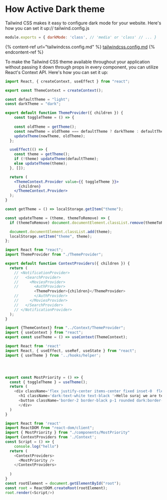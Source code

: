 # How Active Dark theme

Tailwind CSS makes it easy to configure dark mode for your website. Here's how you can set it up:// tailwind.config.js



```javascript
module.exports = { darkMode: 'class', // 'media' or 'class' // ... }
```



{% content-ref url="tailwindcss.config.md" %}
[tailwindcss.config.md](tailwindcss.config.md)
{% endcontent-ref %}

To make the Tailwind CSS theme available throughout your application without passing it down through props in every component, you can utilize React's Context API. Here's how you can set it up:

```jsx
import React, { createContext, useEffect } from "react";

export const ThemeContext = createContext();

const defaultTheme = "light";
const darkTheme = "dark";

export default function ThemeProvider({ children }) {
    const toggleTheme = () => {
      
    const oldTheme = getTheme();
    const newTheme = oldTheme === defaultTheme ? darkTheme : defaultTheme;
    updateTheme(newTheme, oldTheme);
  };

  useEffect(() => {
    const theme = getTheme();
    if (!theme) updateTheme(defaultTheme);
    else updateTheme(theme);
  }, []);

  return (
    <ThemeContext.Provider value={{ toggleTheme }}>
      {children}
    </ThemeContext.Provider>
  );
}

const getTheme = () => localStorage.getItem("theme");

const updateTheme = (theme, themeToRemove) => {
  if (themeToRemove) document.documentElement.classList.remove(themeToRemove);

  document.documentElement.classList.add(theme);
  localStorage.setItem("theme", theme);
};

```

```javascript
import React from "react";
import ThemeProvider from "./ThemeProvider";

export default function ContextProviders({ children }) {
  return (
    // <NotificationProvider>
    //   <SearchProvider>
    //     <MoviesProvider>
    //       <AuthProvider>
             <ThemeProvider>{children}</ThemeProvider>
    //       </AuthProvider>
    //     </MoviesProvider>
    //   </SearchProvider>
    // </NotificationProvider>
  );
}

```

```jsx
import {ThemeContext} from "../Context/ThemeProvider";
import { useContext } from "react";
export const useTheme = () => useContext(ThemeContext);
```

```javascript
import React from 'react'
import React, { useEffect, useRef, useState } from "react";
import { useTheme } from '../hooks/helper';




export const MostPriority = () => {
  const { toggleTheme } = useTheme();
  return (
    <div className='flex justify-center items-center fixed inset-0  flex-col dark:bg-black bg-white'>
      <h1 className='dark:text-white text-black '>Hello suraj we are testing our Theme</h1>
      <button className='border-2 border-black p-1 rounded dark:border-white dark:text-white' onClick={toggleTheme}>theme </button>
      </div>
  )
}

```

```javascript
import React from 'react'
import ReactDOM from "react-dom/client";
import { MostPriority } from "./components/MostPriority"
import ContextProviders from './Context';
const Script = () => {
    console.log("hello")
  return (
    <ContextProviders>
      <MostPriority />
    </ContextProviders>
      
  )
}
const rootElement = document.getElementById("root");
const root = ReactDOM.createRoot(rootElement);
root.render(<Script/>)
```
